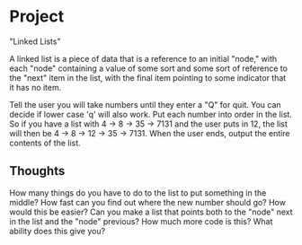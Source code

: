 Project
=======

"Linked Lists"

A linked list is a piece of data that is a reference to an initial "node," with each "node" containing a value of some sort and some sort of reference to the "next" item in the list, with the final item pointing to some indicator that it has no item.

Tell the user you will take numbers until they enter a "Q" for quit.  You can decide if lower case 'q' will also work.  Put each number into order in the list.  So if you have a list with 4 -> 8 -> 35 -> 7131 and the user puts in 12, the list will then be 4 -> 8 -> 12 -> 35 -> 7131.  When the user ends, output the entire contents of the list.

Thoughts
--------

How many things do you have to do to the list to put something in the middle?  How fast can you find out where the new number should go?  How would this be easier?
Can you make a list that points both to the "node" next in the list and the "node" previous?  How much more code is this?  What ability does this give you?

